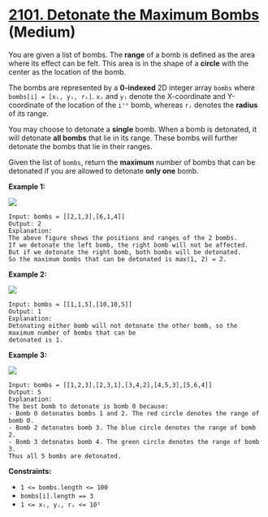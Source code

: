 # [2101. Detonate the Maximum Bombs][link] (Medium)

[link]: https://leetcode.com/problems/detonate-the-maximum-bombs/

You are given a list of bombs. The **range** of a bomb is defined as the area where its effect can
be felt. This area is in the shape of a **circle** with the center as the location of the bomb.

The bombs are represented by a **0-indexed** 2D integer array `bombs` where `bombs[i] = [xᵢ, yᵢ,
rᵢ]`. `xᵢ` and `yᵢ` denote the X-coordinate and Y-coordinate of the location of the `iᵗʰ` bomb,
whereas `rᵢ` denotes the **radius** of its range.

You may choose to detonate a **single** bomb. When a bomb is detonated, it will detonate **all
bombs** that lie in its range. These bombs will further detonate the bombs that lie in their ranges.

Given the list of `bombs`, return the **maximum** number of bombs that can be detonated if you are
allowed to detonate **only one** bomb.

**Example 1:**

![](https://assets.leetcode.com/uploads/2021/11/06/desmos-eg-3.png)

```
Input: bombs = [[2,1,3],[6,1,4]]
Output: 2
Explanation:
The above figure shows the positions and ranges of the 2 bombs.
If we detonate the left bomb, the right bomb will not be affected.
But if we detonate the right bomb, both bombs will be detonated.
So the maximum bombs that can be detonated is max(1, 2) = 2.
```

**Example 2:**

![](https://assets.leetcode.com/uploads/2021/11/06/desmos-eg-2.png)

```
Input: bombs = [[1,1,5],[10,10,5]]
Output: 1
Explanation:
Detonating either bomb will not detonate the other bomb, so the maximum number of bombs that can be
detonated is 1.
```

**Example 3:**

![](https://assets.leetcode.com/uploads/2021/11/07/desmos-eg1.png)

```
Input: bombs = [[1,2,3],[2,3,1],[3,4,2],[4,5,3],[5,6,4]]
Output: 5
Explanation:
The best bomb to detonate is bomb 0 because:
- Bomb 0 detonates bombs 1 and 2. The red circle denotes the range of bomb 0.
- Bomb 2 detonates bomb 3. The blue circle denotes the range of bomb 2.
- Bomb 3 detonates bomb 4. The green circle denotes the range of bomb 3.
Thus all 5 bombs are detonated.
```

**Constraints:**

- `1 <= bombs.length <= 100`
- `bombs[i].length == 3`
- `1 <= xᵢ, yᵢ, rᵢ <= 10⁵`
